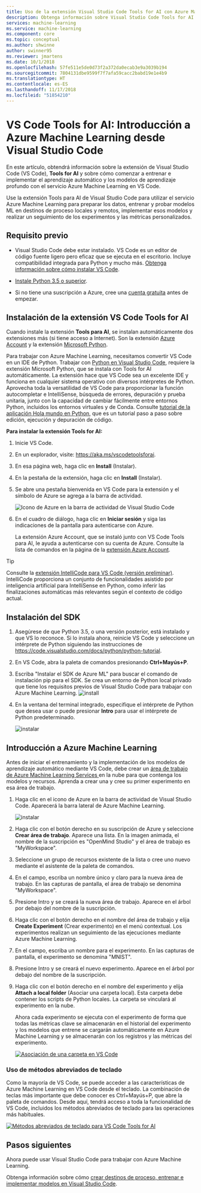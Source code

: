 ```yaml
---
title: Uso de la extensión Visual Studio Code Tools for AI con Azure Machine Learning
description: Obtenga información sobre Visual Studio Code Tools for AI y sobre cómo comenzar a entrenar e implementar el aprendizaje automático y los modelos de aprendizaje profundo con el servicio Azure Machine Learning en VS Code.
services: machine-learning
ms.service: machine-learning
ms.component: core
ms.topic: conceptual
ms.author: shwinne
author: swinner95
ms.reviewer: jmartens
ms.date: 10/1/2018
ms.openlocfilehash: 57fe511e5de0d73f2a372da0ecab3e9a3039b194
ms.sourcegitcommit: 7804131dbe9599f7f7afa59cacc2babd19e1e4b9
ms.translationtype: HT
ms.contentlocale: es-ES
ms.lasthandoff: 11/17/2018
ms.locfileid: "51854210"
---
```

# <a name="vs-code-tools-for-ai-get-started-with-azure-machine-learning-from-visual-studio-code"></a>VS Code Tools for AI: Introducción a Azure Machine Learning desde Visual Studio Code

En este artículo, obtendrá información sobre la extensión de Visual Studio Code (VS Code), **Tools for AI** y sobre cómo comenzar a entrenar e implementar el aprendizaje automático y los modelos de aprendizaje profundo con el servicio Azure Machine Learning en VS Code.

Use la extensión Tools para AI de Visual Studio Code para utilizar el servicio Azure Machine Learning para preparar los datos, entrenar y probar modelos ML en destinos de proceso locales y remotos, implementar esos modelos y realizar un seguimiento de los experimentos y las métricas personalizados.

## <a name="prerequisite"></a>Requisito previo

+ Visual Studio Code debe estar instalado. VS Code es un editor de código fuente ligero pero eficaz que se ejecuta en el escritorio. Incluye compatibilidad integrada para Python y mucho más.  [Obtenga información sobre cómo instalar VS Code](https://code.visualstudio.com/docs/setup/setup-overview).

+ [Instale Python 3.5 o superior](https://www.anaconda.com/download/).

+ Si no tiene una suscripción a Azure, cree una [cuenta gratuita](https://aka.ms/AMLfree) antes de empezar.

## <a name="install-vs-code-tools-for-ai-extension"></a>Instalación de la extensión VS Code Tools for AI

Cuando instale la extensión **Tools para AI**, se instalan automáticamente dos extensiones más (si tiene acceso a Internet). Son la extensión [Azure Account](https://marketplace.visualstudio.com/items?itemName=ms-vscode.azure-account) y la extensión [Microsoft Python](https://marketplace.visualstudio.com/items?itemName=ms-python.python).

Para trabajar con Azure Machine Learning, necesitamos convertir VS Code en un IDE de Python. Trabajar con [Python en Visual Studio Code](https://code.visualstudio.com/docs/languages/python), requiere la extensión Microsoft Python, que se instala con Tools for AI automáticamente. La extensión hace que VS Code sea un excelente IDE y funciona en cualquier sistema operativo con diversos intérpretes de Python. Aprovecha toda la versatilidad de VS Code para proporcionar la función autocompletar e IntelliSense, búsqueda de errores, depuración y prueba unitaria, junto con la capacidad de cambiar fácilmente entre entornos Python, incluidos los entornos virtuales y de Conda. Consulte [tutorial de la aplicación Hola mundo en Python](https://code.visualstudio.com/docs/python/python-tutorial), que es un tutorial paso a paso sobre edición, ejecución y depuración de código.

**Para instalar la extensión Tools for AI:**

1. Inicie VS Code.

1. En un explorador, visite: https://aka.ms/vscodetoolsforai. 

1. En esa página web, haga clic en **Install** (Instalar). 

1. En la pestaña de la extensión, haga clic en **Install** (Instalar).

1. Se abre una pestaña bienvenida en VS Code para la extensión y el símbolo de Azure se agrega a la barra de actividad.

   ![Icono de Azure en la barra de actividad de Visual Studio Code](./media/vscode-tools-for-ai/azure-activity-bar.png)

1. En el cuadro de diálogo, haga clic en **Iniciar sesión** y siga las indicaciones de la pantalla para autenticarse con Azure. 
   
   La extensión Azure Account, que se instaló junto con VS Code Tools para AI, le ayuda a autenticarse con su cuenta de Azure. Consulte la lista de comandos en la página de la [extensión Azure Account](https://marketplace.visualstudio.com/items?itemName=ms-vscode.azure-account).

> [!Tip] 
> Consulte la [extensión IntelliCode para VS Code (versión preliminar)](https://go.microsoft.com/fwlink/?linkid=2006060). IntelliCode proporciona un conjunto de funcionalidades asistido por inteligencia artificial para IntelliSense en Python, como inferir las finalizaciones automáticas más relevantes según el contexto de código actual.

## <a name="install-the-sdk"></a>Instalación del SDK

1. Asegúrese de que Python 3.5, o una versión posterior, está instalado y que VS lo reconoce. Si lo instala ahora, reinicie VS Code y seleccione un intérprete de Python siguiendo las instrucciones de https://code.visualstudio.com/docs/python/python-tutorial.

1. En VS Code, abra la paleta de comandos presionando **Ctrl+Mayús+P**.

1. Escriba "Instalar el SDK de Azure ML" para buscar el comando de instalación pip para el SDK. Se crea un entorno de Python local privado que tiene los requisitos previos de Visual Studio Code para trabajar con Azure Machine Learning.
   ![install](./media/vscode-tools-for-ai/install-sdk.png)

1. En la ventana del terminal integrado, especifique el intérprete de Python que desea usar o puede presionar **Intro** para usar el intérprete de Python predeterminado.

   ![instalar](./media/vscode-tools-for-ai/python.png)

## <a name="get-started-with-azure-machine-learning"></a>Introducción a Azure Machine Learning

Antes de iniciar el entrenamiento y la implementación de los modelos de aprendizaje automático mediante VS Code, debe crear un [área de trabajo de Azure Machine Learning Services ](concept-azure-machine-learning-architecture.md#workspace) en la nube para que contenga los modelos y recursos. Aprenda a crear una y cree su primer experimento en esa área de trabajo.

1. Haga clic en el icono de Azure en la barra de actividad de Visual Studio Code. Aparecerá la barra lateral de Azure Machine Learning.

   ![instalar](./media/vscode-tools-for-ai/createworkspace.gif)

1. Haga clic con el botón derecho en su suscripción de Azure y seleccione **Crear área de trabajo**. Aparece una lista. En la imagen animada, el nombre de la suscripción es "OpenMind Studio" y el área de trabajo es "MyWorkspace". 

1. Seleccione un grupo de recursos existente de la lista o cree uno nuevo mediante el asistente de la paleta de comandos.

1. En el campo, escriba un nombre único y claro para la nueva área de trabajo. En las capturas de pantalla, el área de trabajo se denomina "MyWorkspace".

1. Presione Intro y se creará la nueva área de trabajo. Aparece en el árbol por debajo del nombre de la suscripción.

1. Haga clic con el botón derecho en el nombre del área de trabajo y elija **Create Experiment** (Crear experimento) en el menú contextual.  Los experimentos realizan un seguimiento de las ejecuciones mediante Azure Machine Learning.

1. En el campo, escriba un nombre para el experimento. En las capturas de pantalla, el experimento se denomina "MNIST".
 
1. Presione Intro y se creará el nuevo experimento. Aparece en el árbol por debajo del nombre de la suscripción.

1. Haga clic con el botón derecho en el nombre del experimento y elija **Attach a local folder** (Asociar una carpeta local). Esta carpeta debe contener los scripts de Python locales. La carpeta se vinculará al experimento en la nube. 

   Ahora cada experimento se ejecuta con el experimento de forma que todas las métricas clave se almacenarán en el historial del experimento y los modelos que entrene se cargarán automáticamente en Azure Machine Learning y se almacenarán con los registros y las métricas del experimento.

   [![Asociación de una carpeta en VS Code](./media/vscode-tools-for-ai/attachfolder.gif)](./media/vscode-tools-for-ai/attachfolder.gif#lightbox)

### <a name="use-keyboard-shortcuts"></a>Uso de métodos abreviados de teclado

Como la mayoría de VS Code, se puede acceder a las características de Azure Machine Learning en VS Code desde el teclado. La combinación de teclas más importante que debe conocer es Ctrl+Mayús+P, que abre la paleta de comandos. Desde aquí, tendrá acceso a toda la funcionalidad de VS Code, incluidos los métodos abreviados de teclado para las operaciones más habituales.

[![Métodos abreviados de teclado para VS Code Tools for AI](./media/vscode-tools-for-ai/commands.gif)](./media/vscode-tools-for-ai/commands.gif#lightbox)

## <a name="next-steps"></a>Pasos siguientes

Ahora puede usar Visual Studio Code para trabajar con Azure Machine Learning.

Obtenga información sobre cómo [crear destinos de proceso, entrenar e implementar modelos en Visual Studio Code](how-to-vscode-train-deploy.md).